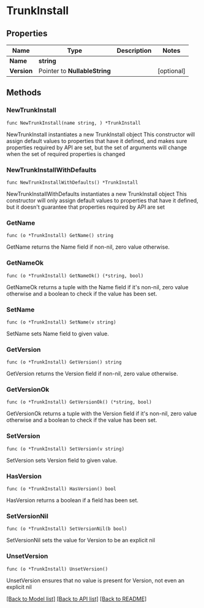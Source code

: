 # TrunkInstall

## Properties

Name | Type | Description | Notes
------------ | ------------- | ------------- | -------------
**Name** | **string** |  | 
**Version** | Pointer to **NullableString** |  | [optional] 

## Methods

### NewTrunkInstall

`func NewTrunkInstall(name string, ) *TrunkInstall`

NewTrunkInstall instantiates a new TrunkInstall object
This constructor will assign default values to properties that have it defined,
and makes sure properties required by API are set, but the set of arguments
will change when the set of required properties is changed

### NewTrunkInstallWithDefaults

`func NewTrunkInstallWithDefaults() *TrunkInstall`

NewTrunkInstallWithDefaults instantiates a new TrunkInstall object
This constructor will only assign default values to properties that have it defined,
but it doesn't guarantee that properties required by API are set

### GetName

`func (o *TrunkInstall) GetName() string`

GetName returns the Name field if non-nil, zero value otherwise.

### GetNameOk

`func (o *TrunkInstall) GetNameOk() (*string, bool)`

GetNameOk returns a tuple with the Name field if it's non-nil, zero value otherwise
and a boolean to check if the value has been set.

### SetName

`func (o *TrunkInstall) SetName(v string)`

SetName sets Name field to given value.


### GetVersion

`func (o *TrunkInstall) GetVersion() string`

GetVersion returns the Version field if non-nil, zero value otherwise.

### GetVersionOk

`func (o *TrunkInstall) GetVersionOk() (*string, bool)`

GetVersionOk returns a tuple with the Version field if it's non-nil, zero value otherwise
and a boolean to check if the value has been set.

### SetVersion

`func (o *TrunkInstall) SetVersion(v string)`

SetVersion sets Version field to given value.

### HasVersion

`func (o *TrunkInstall) HasVersion() bool`

HasVersion returns a boolean if a field has been set.

### SetVersionNil

`func (o *TrunkInstall) SetVersionNil(b bool)`

 SetVersionNil sets the value for Version to be an explicit nil

### UnsetVersion
`func (o *TrunkInstall) UnsetVersion()`

UnsetVersion ensures that no value is present for Version, not even an explicit nil

[[Back to Model list]](../README.md#documentation-for-models) [[Back to API list]](../README.md#documentation-for-api-endpoints) [[Back to README]](../README.md)


